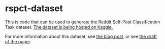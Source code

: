 # rspct-dataset

This is code that can be used to generate the Reddit Self-Post Classification Task dataset. [The dataset is being hosted on Kaggle.](https://www.kaggle.com/mswarbrickjones/reddit-selfposts)

For more information about this dataset, see [the blog post](https://beta.evolution.ai/blog/page/7/an-imagenet-like-text-classification-task-based-on-reddit-posts/), or see [the draft of the paper](https://www.evolution.ai/blog_figures/reddit_dataset/rspct_preprint_v3.pdf).
